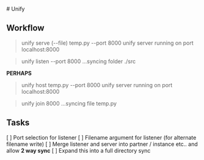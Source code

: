 # Unify

## Workflow

> unify serve (--file) temp.py --port 8000
unify server running on port localhost:8000

> unify listen --port 8000
...syncing folder ./src 

**PERHAPS**

> unify host temp.py --port 8000
unify server running on port localhost:8000

> unify join 8000
...syncing file temp.py 


## Tasks
[ ] Port selection for listener
[ ] Filename argument for listener (for alternate filename write)
[ ] Merge listener and server into partner / instance etc.. and allow **2 way sync**
[ ] Expand this into a full directory sync